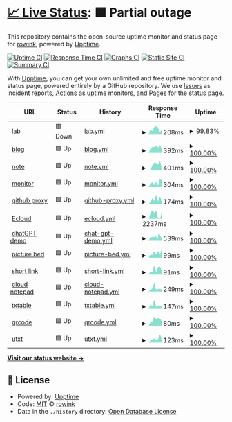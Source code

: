 # [📈 Live Status](https://rowink.github.io/upptime): <!--live status--> **🟧 Partial outage**

This repository contains the open-source uptime monitor and status page for [rowink](exi.ink), powered by [Upptime](https://github.com/upptime/upptime).

[![Uptime CI](https://github.com/rowink/upptime/workflows/Uptime%20CI/badge.svg)](https://github.com/rowink/upptime/actions?query=workflow%3A%22Uptime+CI%22)
[![Response Time CI](https://github.com/rowink/upptime/workflows/Response%20Time%20CI/badge.svg)](https://github.com/rowink/upptime/actions?query=workflow%3A%22Response+Time+CI%22)
[![Graphs CI](https://github.com/rowink/upptime/workflows/Graphs%20CI/badge.svg)](https://github.com/rowink/upptime/actions?query=workflow%3A%22Graphs+CI%22)
[![Static Site CI](https://github.com/rowink/upptime/workflows/Static%20Site%20CI/badge.svg)](https://github.com/rowink/upptime/actions?query=workflow%3A%22Static+Site+CI%22)
[![Summary CI](https://github.com/rowink/upptime/workflows/Summary%20CI/badge.svg)](https://github.com/rowink/upptime/actions?query=workflow%3A%22Summary+CI%22)

With [Upptime](https://upptime.js.org), you can get your own unlimited and free uptime monitor and status page, powered entirely by a GitHub repository. We use [Issues](https://github.com/rowink/upptime/issues) as incident reports, [Actions](https://github.com/rowink/upptime/actions) as uptime monitors, and [Pages](https://rowink.github.io/upptime) for the status page.

<!--start: status pages-->
<!-- This summary is generated by Upptime (https://github.com/upptime/upptime) -->
<!-- Do not edit this manually, your changes will be overwritten -->
<!-- prettier-ignore -->
| URL | Status | History | Response Time | Uptime |
| --- | ------ | ------- | ------------- | ------ |
| <img alt="" src="https://icons.duckduckgo.com/ip3/exi.software.ico" height="13"> [lab](https://exi.software/) | 🟥 Down | [lab.yml](https://github.com/rowink/upptime/commits/HEAD/history/lab.yml) | <details><summary><img alt="Response time graph" src="./graphs/lab/response-time-week.png" height="20"> 208ms</summary><br><a href="https://status.exi.software/history/lab"><img alt="Response time 291" src="https://img.shields.io/endpoint?url=https%3A%2F%2Fraw.githubusercontent.com%2Frowink%2Fupptime%2FHEAD%2Fapi%2Flab%2Fresponse-time.json"></a><br><a href="https://status.exi.software/history/lab"><img alt="24-hour response time 140" src="https://img.shields.io/endpoint?url=https%3A%2F%2Fraw.githubusercontent.com%2Frowink%2Fupptime%2FHEAD%2Fapi%2Flab%2Fresponse-time-day.json"></a><br><a href="https://status.exi.software/history/lab"><img alt="7-day response time 208" src="https://img.shields.io/endpoint?url=https%3A%2F%2Fraw.githubusercontent.com%2Frowink%2Fupptime%2FHEAD%2Fapi%2Flab%2Fresponse-time-week.json"></a><br><a href="https://status.exi.software/history/lab"><img alt="30-day response time 273" src="https://img.shields.io/endpoint?url=https%3A%2F%2Fraw.githubusercontent.com%2Frowink%2Fupptime%2FHEAD%2Fapi%2Flab%2Fresponse-time-month.json"></a><br><a href="https://status.exi.software/history/lab"><img alt="1-year response time 291" src="https://img.shields.io/endpoint?url=https%3A%2F%2Fraw.githubusercontent.com%2Frowink%2Fupptime%2FHEAD%2Fapi%2Flab%2Fresponse-time-year.json"></a></details> | <details><summary><a href="https://status.exi.software/history/lab">99.83%</a></summary><a href="https://status.exi.software/history/lab"><img alt="All-time uptime 99.75%" src="https://img.shields.io/endpoint?url=https%3A%2F%2Fraw.githubusercontent.com%2Frowink%2Fupptime%2FHEAD%2Fapi%2Flab%2Fuptime.json"></a><br><a href="https://status.exi.software/history/lab"><img alt="24-hour uptime 98.79%" src="https://img.shields.io/endpoint?url=https%3A%2F%2Fraw.githubusercontent.com%2Frowink%2Fupptime%2FHEAD%2Fapi%2Flab%2Fuptime-day.json"></a><br><a href="https://status.exi.software/history/lab"><img alt="7-day uptime 99.83%" src="https://img.shields.io/endpoint?url=https%3A%2F%2Fraw.githubusercontent.com%2Frowink%2Fupptime%2FHEAD%2Fapi%2Flab%2Fuptime-week.json"></a><br><a href="https://status.exi.software/history/lab"><img alt="30-day uptime 99.92%" src="https://img.shields.io/endpoint?url=https%3A%2F%2Fraw.githubusercontent.com%2Frowink%2Fupptime%2FHEAD%2Fapi%2Flab%2Fuptime-month.json"></a><br><a href="https://status.exi.software/history/lab"><img alt="1-year uptime 99.75%" src="https://img.shields.io/endpoint?url=https%3A%2F%2Fraw.githubusercontent.com%2Frowink%2Fupptime%2FHEAD%2Fapi%2Flab%2Fuptime-year.json"></a></details>
| <img alt="" src="https://icons.duckduckgo.com/ip3/exi.ink.ico" height="13"> [blog](https://exi.ink/) | 🟩 Up | [blog.yml](https://github.com/rowink/upptime/commits/HEAD/history/blog.yml) | <details><summary><img alt="Response time graph" src="./graphs/blog/response-time-week.png" height="20"> 392ms</summary><br><a href="https://status.exi.software/history/blog"><img alt="Response time 397" src="https://img.shields.io/endpoint?url=https%3A%2F%2Fraw.githubusercontent.com%2Frowink%2Fupptime%2FHEAD%2Fapi%2Fblog%2Fresponse-time.json"></a><br><a href="https://status.exi.software/history/blog"><img alt="24-hour response time 246" src="https://img.shields.io/endpoint?url=https%3A%2F%2Fraw.githubusercontent.com%2Frowink%2Fupptime%2FHEAD%2Fapi%2Fblog%2Fresponse-time-day.json"></a><br><a href="https://status.exi.software/history/blog"><img alt="7-day response time 392" src="https://img.shields.io/endpoint?url=https%3A%2F%2Fraw.githubusercontent.com%2Frowink%2Fupptime%2FHEAD%2Fapi%2Fblog%2Fresponse-time-week.json"></a><br><a href="https://status.exi.software/history/blog"><img alt="30-day response time 543" src="https://img.shields.io/endpoint?url=https%3A%2F%2Fraw.githubusercontent.com%2Frowink%2Fupptime%2FHEAD%2Fapi%2Fblog%2Fresponse-time-month.json"></a><br><a href="https://status.exi.software/history/blog"><img alt="1-year response time 397" src="https://img.shields.io/endpoint?url=https%3A%2F%2Fraw.githubusercontent.com%2Frowink%2Fupptime%2FHEAD%2Fapi%2Fblog%2Fresponse-time-year.json"></a></details> | <details><summary><a href="https://status.exi.software/history/blog">100.00%</a></summary><a href="https://status.exi.software/history/blog"><img alt="All-time uptime 100.00%" src="https://img.shields.io/endpoint?url=https%3A%2F%2Fraw.githubusercontent.com%2Frowink%2Fupptime%2FHEAD%2Fapi%2Fblog%2Fuptime.json"></a><br><a href="https://status.exi.software/history/blog"><img alt="24-hour uptime 100.00%" src="https://img.shields.io/endpoint?url=https%3A%2F%2Fraw.githubusercontent.com%2Frowink%2Fupptime%2FHEAD%2Fapi%2Fblog%2Fuptime-day.json"></a><br><a href="https://status.exi.software/history/blog"><img alt="7-day uptime 100.00%" src="https://img.shields.io/endpoint?url=https%3A%2F%2Fraw.githubusercontent.com%2Frowink%2Fupptime%2FHEAD%2Fapi%2Fblog%2Fuptime-week.json"></a><br><a href="https://status.exi.software/history/blog"><img alt="30-day uptime 100.00%" src="https://img.shields.io/endpoint?url=https%3A%2F%2Fraw.githubusercontent.com%2Frowink%2Fupptime%2FHEAD%2Fapi%2Fblog%2Fuptime-month.json"></a><br><a href="https://status.exi.software/history/blog"><img alt="1-year uptime 100.00%" src="https://img.shields.io/endpoint?url=https%3A%2F%2Fraw.githubusercontent.com%2Frowink%2Fupptime%2FHEAD%2Fapi%2Fblog%2Fuptime-year.json"></a></details>
| <img alt="" src="https://icons.duckduckgo.com/ip3/m.exi.ink.ico" height="13"> [note](https://m.exi.ink/) | 🟩 Up | [note.yml](https://github.com/rowink/upptime/commits/HEAD/history/note.yml) | <details><summary><img alt="Response time graph" src="./graphs/note/response-time-week.png" height="20"> 401ms</summary><br><a href="https://status.exi.software/history/note"><img alt="Response time 446" src="https://img.shields.io/endpoint?url=https%3A%2F%2Fraw.githubusercontent.com%2Frowink%2Fupptime%2FHEAD%2Fapi%2Fnote%2Fresponse-time.json"></a><br><a href="https://status.exi.software/history/note"><img alt="24-hour response time 44" src="https://img.shields.io/endpoint?url=https%3A%2F%2Fraw.githubusercontent.com%2Frowink%2Fupptime%2FHEAD%2Fapi%2Fnote%2Fresponse-time-day.json"></a><br><a href="https://status.exi.software/history/note"><img alt="7-day response time 401" src="https://img.shields.io/endpoint?url=https%3A%2F%2Fraw.githubusercontent.com%2Frowink%2Fupptime%2FHEAD%2Fapi%2Fnote%2Fresponse-time-week.json"></a><br><a href="https://status.exi.software/history/note"><img alt="30-day response time 583" src="https://img.shields.io/endpoint?url=https%3A%2F%2Fraw.githubusercontent.com%2Frowink%2Fupptime%2FHEAD%2Fapi%2Fnote%2Fresponse-time-month.json"></a><br><a href="https://status.exi.software/history/note"><img alt="1-year response time 446" src="https://img.shields.io/endpoint?url=https%3A%2F%2Fraw.githubusercontent.com%2Frowink%2Fupptime%2FHEAD%2Fapi%2Fnote%2Fresponse-time-year.json"></a></details> | <details><summary><a href="https://status.exi.software/history/note">100.00%</a></summary><a href="https://status.exi.software/history/note"><img alt="All-time uptime 100.00%" src="https://img.shields.io/endpoint?url=https%3A%2F%2Fraw.githubusercontent.com%2Frowink%2Fupptime%2FHEAD%2Fapi%2Fnote%2Fuptime.json"></a><br><a href="https://status.exi.software/history/note"><img alt="24-hour uptime 100.00%" src="https://img.shields.io/endpoint?url=https%3A%2F%2Fraw.githubusercontent.com%2Frowink%2Fupptime%2FHEAD%2Fapi%2Fnote%2Fuptime-day.json"></a><br><a href="https://status.exi.software/history/note"><img alt="7-day uptime 100.00%" src="https://img.shields.io/endpoint?url=https%3A%2F%2Fraw.githubusercontent.com%2Frowink%2Fupptime%2FHEAD%2Fapi%2Fnote%2Fuptime-week.json"></a><br><a href="https://status.exi.software/history/note"><img alt="30-day uptime 100.00%" src="https://img.shields.io/endpoint?url=https%3A%2F%2Fraw.githubusercontent.com%2Frowink%2Fupptime%2FHEAD%2Fapi%2Fnote%2Fuptime-month.json"></a><br><a href="https://status.exi.software/history/note"><img alt="1-year uptime 100.00%" src="https://img.shields.io/endpoint?url=https%3A%2F%2Fraw.githubusercontent.com%2Frowink%2Fupptime%2FHEAD%2Fapi%2Fnote%2Fuptime-year.json"></a></details>
| <img alt="" src="https://icons.duckduckgo.com/ip3/status.exi.software.ico" height="13"> [monitor](https://status.exi.software/) | 🟩 Up | [monitor.yml](https://github.com/rowink/upptime/commits/HEAD/history/monitor.yml) | <details><summary><img alt="Response time graph" src="./graphs/monitor/response-time-week.png" height="20"> 304ms</summary><br><a href="https://status.exi.software/history/monitor"><img alt="Response time 220" src="https://img.shields.io/endpoint?url=https%3A%2F%2Fraw.githubusercontent.com%2Frowink%2Fupptime%2FHEAD%2Fapi%2Fmonitor%2Fresponse-time.json"></a><br><a href="https://status.exi.software/history/monitor"><img alt="24-hour response time 443" src="https://img.shields.io/endpoint?url=https%3A%2F%2Fraw.githubusercontent.com%2Frowink%2Fupptime%2FHEAD%2Fapi%2Fmonitor%2Fresponse-time-day.json"></a><br><a href="https://status.exi.software/history/monitor"><img alt="7-day response time 304" src="https://img.shields.io/endpoint?url=https%3A%2F%2Fraw.githubusercontent.com%2Frowink%2Fupptime%2FHEAD%2Fapi%2Fmonitor%2Fresponse-time-week.json"></a><br><a href="https://status.exi.software/history/monitor"><img alt="30-day response time 205" src="https://img.shields.io/endpoint?url=https%3A%2F%2Fraw.githubusercontent.com%2Frowink%2Fupptime%2FHEAD%2Fapi%2Fmonitor%2Fresponse-time-month.json"></a><br><a href="https://status.exi.software/history/monitor"><img alt="1-year response time 220" src="https://img.shields.io/endpoint?url=https%3A%2F%2Fraw.githubusercontent.com%2Frowink%2Fupptime%2FHEAD%2Fapi%2Fmonitor%2Fresponse-time-year.json"></a></details> | <details><summary><a href="https://status.exi.software/history/monitor">100.00%</a></summary><a href="https://status.exi.software/history/monitor"><img alt="All-time uptime 99.76%" src="https://img.shields.io/endpoint?url=https%3A%2F%2Fraw.githubusercontent.com%2Frowink%2Fupptime%2FHEAD%2Fapi%2Fmonitor%2Fuptime.json"></a><br><a href="https://status.exi.software/history/monitor"><img alt="24-hour uptime 100.00%" src="https://img.shields.io/endpoint?url=https%3A%2F%2Fraw.githubusercontent.com%2Frowink%2Fupptime%2FHEAD%2Fapi%2Fmonitor%2Fuptime-day.json"></a><br><a href="https://status.exi.software/history/monitor"><img alt="7-day uptime 100.00%" src="https://img.shields.io/endpoint?url=https%3A%2F%2Fraw.githubusercontent.com%2Frowink%2Fupptime%2FHEAD%2Fapi%2Fmonitor%2Fuptime-week.json"></a><br><a href="https://status.exi.software/history/monitor"><img alt="30-day uptime 100.00%" src="https://img.shields.io/endpoint?url=https%3A%2F%2Fraw.githubusercontent.com%2Frowink%2Fupptime%2FHEAD%2Fapi%2Fmonitor%2Fuptime-month.json"></a><br><a href="https://status.exi.software/history/monitor"><img alt="1-year uptime 99.76%" src="https://img.shields.io/endpoint?url=https%3A%2F%2Fraw.githubusercontent.com%2Frowink%2Fupptime%2FHEAD%2Fapi%2Fmonitor%2Fuptime-year.json"></a></details>
| <img alt="" src="https://icons.duckduckgo.com/ip3/git.exi.software.ico" height="13"> [github proxy](https://git.exi.software/) | 🟩 Up | [github-proxy.yml](https://github.com/rowink/upptime/commits/HEAD/history/github-proxy.yml) | <details><summary><img alt="Response time graph" src="./graphs/github-proxy/response-time-week.png" height="20"> 174ms</summary><br><a href="https://status.exi.software/history/github-proxy"><img alt="Response time 195" src="https://img.shields.io/endpoint?url=https%3A%2F%2Fraw.githubusercontent.com%2Frowink%2Fupptime%2FHEAD%2Fapi%2Fgithub-proxy%2Fresponse-time.json"></a><br><a href="https://status.exi.software/history/github-proxy"><img alt="24-hour response time 75" src="https://img.shields.io/endpoint?url=https%3A%2F%2Fraw.githubusercontent.com%2Frowink%2Fupptime%2FHEAD%2Fapi%2Fgithub-proxy%2Fresponse-time-day.json"></a><br><a href="https://status.exi.software/history/github-proxy"><img alt="7-day response time 174" src="https://img.shields.io/endpoint?url=https%3A%2F%2Fraw.githubusercontent.com%2Frowink%2Fupptime%2FHEAD%2Fapi%2Fgithub-proxy%2Fresponse-time-week.json"></a><br><a href="https://status.exi.software/history/github-proxy"><img alt="30-day response time 232" src="https://img.shields.io/endpoint?url=https%3A%2F%2Fraw.githubusercontent.com%2Frowink%2Fupptime%2FHEAD%2Fapi%2Fgithub-proxy%2Fresponse-time-month.json"></a><br><a href="https://status.exi.software/history/github-proxy"><img alt="1-year response time 195" src="https://img.shields.io/endpoint?url=https%3A%2F%2Fraw.githubusercontent.com%2Frowink%2Fupptime%2FHEAD%2Fapi%2Fgithub-proxy%2Fresponse-time-year.json"></a></details> | <details><summary><a href="https://status.exi.software/history/github-proxy">100.00%</a></summary><a href="https://status.exi.software/history/github-proxy"><img alt="All-time uptime 99.76%" src="https://img.shields.io/endpoint?url=https%3A%2F%2Fraw.githubusercontent.com%2Frowink%2Fupptime%2FHEAD%2Fapi%2Fgithub-proxy%2Fuptime.json"></a><br><a href="https://status.exi.software/history/github-proxy"><img alt="24-hour uptime 100.00%" src="https://img.shields.io/endpoint?url=https%3A%2F%2Fraw.githubusercontent.com%2Frowink%2Fupptime%2FHEAD%2Fapi%2Fgithub-proxy%2Fuptime-day.json"></a><br><a href="https://status.exi.software/history/github-proxy"><img alt="7-day uptime 100.00%" src="https://img.shields.io/endpoint?url=https%3A%2F%2Fraw.githubusercontent.com%2Frowink%2Fupptime%2FHEAD%2Fapi%2Fgithub-proxy%2Fuptime-week.json"></a><br><a href="https://status.exi.software/history/github-proxy"><img alt="30-day uptime 100.00%" src="https://img.shields.io/endpoint?url=https%3A%2F%2Fraw.githubusercontent.com%2Frowink%2Fupptime%2FHEAD%2Fapi%2Fgithub-proxy%2Fuptime-month.json"></a><br><a href="https://status.exi.software/history/github-proxy"><img alt="1-year uptime 99.76%" src="https://img.shields.io/endpoint?url=https%3A%2F%2Fraw.githubusercontent.com%2Frowink%2Fupptime%2FHEAD%2Fapi%2Fgithub-proxy%2Fuptime-year.json"></a></details>
| <img alt="" src="https://icons.duckduckgo.com/ip3/drive.exi.software.ico" height="13"> [Ecloud](https://drive.exi.software/) | 🟩 Up | [ecloud.yml](https://github.com/rowink/upptime/commits/HEAD/history/ecloud.yml) | <details><summary><img alt="Response time graph" src="./graphs/ecloud/response-time-week.png" height="20"> 2237ms</summary><br><a href="https://status.exi.software/history/ecloud"><img alt="Response time 2006" src="https://img.shields.io/endpoint?url=https%3A%2F%2Fraw.githubusercontent.com%2Frowink%2Fupptime%2FHEAD%2Fapi%2Fecloud%2Fresponse-time.json"></a><br><a href="https://status.exi.software/history/ecloud"><img alt="24-hour response time 2753" src="https://img.shields.io/endpoint?url=https%3A%2F%2Fraw.githubusercontent.com%2Frowink%2Fupptime%2FHEAD%2Fapi%2Fecloud%2Fresponse-time-day.json"></a><br><a href="https://status.exi.software/history/ecloud"><img alt="7-day response time 2237" src="https://img.shields.io/endpoint?url=https%3A%2F%2Fraw.githubusercontent.com%2Frowink%2Fupptime%2FHEAD%2Fapi%2Fecloud%2Fresponse-time-week.json"></a><br><a href="https://status.exi.software/history/ecloud"><img alt="30-day response time 2838" src="https://img.shields.io/endpoint?url=https%3A%2F%2Fraw.githubusercontent.com%2Frowink%2Fupptime%2FHEAD%2Fapi%2Fecloud%2Fresponse-time-month.json"></a><br><a href="https://status.exi.software/history/ecloud"><img alt="1-year response time 2006" src="https://img.shields.io/endpoint?url=https%3A%2F%2Fraw.githubusercontent.com%2Frowink%2Fupptime%2FHEAD%2Fapi%2Fecloud%2Fresponse-time-year.json"></a></details> | <details><summary><a href="https://status.exi.software/history/ecloud">100.00%</a></summary><a href="https://status.exi.software/history/ecloud"><img alt="All-time uptime 99.72%" src="https://img.shields.io/endpoint?url=https%3A%2F%2Fraw.githubusercontent.com%2Frowink%2Fupptime%2FHEAD%2Fapi%2Fecloud%2Fuptime.json"></a><br><a href="https://status.exi.software/history/ecloud"><img alt="24-hour uptime 100.00%" src="https://img.shields.io/endpoint?url=https%3A%2F%2Fraw.githubusercontent.com%2Frowink%2Fupptime%2FHEAD%2Fapi%2Fecloud%2Fuptime-day.json"></a><br><a href="https://status.exi.software/history/ecloud"><img alt="7-day uptime 100.00%" src="https://img.shields.io/endpoint?url=https%3A%2F%2Fraw.githubusercontent.com%2Frowink%2Fupptime%2FHEAD%2Fapi%2Fecloud%2Fuptime-week.json"></a><br><a href="https://status.exi.software/history/ecloud"><img alt="30-day uptime 99.82%" src="https://img.shields.io/endpoint?url=https%3A%2F%2Fraw.githubusercontent.com%2Frowink%2Fupptime%2FHEAD%2Fapi%2Fecloud%2Fuptime-month.json"></a><br><a href="https://status.exi.software/history/ecloud"><img alt="1-year uptime 99.72%" src="https://img.shields.io/endpoint?url=https%3A%2F%2Fraw.githubusercontent.com%2Frowink%2Fupptime%2FHEAD%2Fapi%2Fecloud%2Fuptime-year.json"></a></details>
| <img alt="" src="https://icons.duckduckgo.com/ip3/chat.exi.software.ico" height="13"> [chatGPT demo](https://chat.exi.software/) | 🟩 Up | [chat-gpt-demo.yml](https://github.com/rowink/upptime/commits/HEAD/history/chat-gpt-demo.yml) | <details><summary><img alt="Response time graph" src="./graphs/chat-gpt-demo/response-time-week.png" height="20"> 539ms</summary><br><a href="https://status.exi.software/history/chat-gpt-demo"><img alt="Response time 510" src="https://img.shields.io/endpoint?url=https%3A%2F%2Fraw.githubusercontent.com%2Frowink%2Fupptime%2FHEAD%2Fapi%2Fchat-gpt-demo%2Fresponse-time.json"></a><br><a href="https://status.exi.software/history/chat-gpt-demo"><img alt="24-hour response time 366" src="https://img.shields.io/endpoint?url=https%3A%2F%2Fraw.githubusercontent.com%2Frowink%2Fupptime%2FHEAD%2Fapi%2Fchat-gpt-demo%2Fresponse-time-day.json"></a><br><a href="https://status.exi.software/history/chat-gpt-demo"><img alt="7-day response time 539" src="https://img.shields.io/endpoint?url=https%3A%2F%2Fraw.githubusercontent.com%2Frowink%2Fupptime%2FHEAD%2Fapi%2Fchat-gpt-demo%2Fresponse-time-week.json"></a><br><a href="https://status.exi.software/history/chat-gpt-demo"><img alt="30-day response time 473" src="https://img.shields.io/endpoint?url=https%3A%2F%2Fraw.githubusercontent.com%2Frowink%2Fupptime%2FHEAD%2Fapi%2Fchat-gpt-demo%2Fresponse-time-month.json"></a><br><a href="https://status.exi.software/history/chat-gpt-demo"><img alt="1-year response time 510" src="https://img.shields.io/endpoint?url=https%3A%2F%2Fraw.githubusercontent.com%2Frowink%2Fupptime%2FHEAD%2Fapi%2Fchat-gpt-demo%2Fresponse-time-year.json"></a></details> | <details><summary><a href="https://status.exi.software/history/chat-gpt-demo">100.00%</a></summary><a href="https://status.exi.software/history/chat-gpt-demo"><img alt="All-time uptime 100.00%" src="https://img.shields.io/endpoint?url=https%3A%2F%2Fraw.githubusercontent.com%2Frowink%2Fupptime%2FHEAD%2Fapi%2Fchat-gpt-demo%2Fuptime.json"></a><br><a href="https://status.exi.software/history/chat-gpt-demo"><img alt="24-hour uptime 100.00%" src="https://img.shields.io/endpoint?url=https%3A%2F%2Fraw.githubusercontent.com%2Frowink%2Fupptime%2FHEAD%2Fapi%2Fchat-gpt-demo%2Fuptime-day.json"></a><br><a href="https://status.exi.software/history/chat-gpt-demo"><img alt="7-day uptime 100.00%" src="https://img.shields.io/endpoint?url=https%3A%2F%2Fraw.githubusercontent.com%2Frowink%2Fupptime%2FHEAD%2Fapi%2Fchat-gpt-demo%2Fuptime-week.json"></a><br><a href="https://status.exi.software/history/chat-gpt-demo"><img alt="30-day uptime 100.00%" src="https://img.shields.io/endpoint?url=https%3A%2F%2Fraw.githubusercontent.com%2Frowink%2Fupptime%2FHEAD%2Fapi%2Fchat-gpt-demo%2Fuptime-month.json"></a><br><a href="https://status.exi.software/history/chat-gpt-demo"><img alt="1-year uptime 100.00%" src="https://img.shields.io/endpoint?url=https%3A%2F%2Fraw.githubusercontent.com%2Frowink%2Fupptime%2FHEAD%2Fapi%2Fchat-gpt-demo%2Fuptime-year.json"></a></details>
| <img alt="" src="https://icons.duckduckgo.com/ip3/pic.exi.software.ico" height="13"> [picture bed](https://pic.exi.software/) | 🟩 Up | [picture-bed.yml](https://github.com/rowink/upptime/commits/HEAD/history/picture-bed.yml) | <details><summary><img alt="Response time graph" src="./graphs/picture-bed/response-time-week.png" height="20"> 99ms</summary><br><a href="https://status.exi.software/history/picture-bed"><img alt="Response time 169" src="https://img.shields.io/endpoint?url=https%3A%2F%2Fraw.githubusercontent.com%2Frowink%2Fupptime%2FHEAD%2Fapi%2Fpicture-bed%2Fresponse-time.json"></a><br><a href="https://status.exi.software/history/picture-bed"><img alt="24-hour response time 166" src="https://img.shields.io/endpoint?url=https%3A%2F%2Fraw.githubusercontent.com%2Frowink%2Fupptime%2FHEAD%2Fapi%2Fpicture-bed%2Fresponse-time-day.json"></a><br><a href="https://status.exi.software/history/picture-bed"><img alt="7-day response time 99" src="https://img.shields.io/endpoint?url=https%3A%2F%2Fraw.githubusercontent.com%2Frowink%2Fupptime%2FHEAD%2Fapi%2Fpicture-bed%2Fresponse-time-week.json"></a><br><a href="https://status.exi.software/history/picture-bed"><img alt="30-day response time 185" src="https://img.shields.io/endpoint?url=https%3A%2F%2Fraw.githubusercontent.com%2Frowink%2Fupptime%2FHEAD%2Fapi%2Fpicture-bed%2Fresponse-time-month.json"></a><br><a href="https://status.exi.software/history/picture-bed"><img alt="1-year response time 169" src="https://img.shields.io/endpoint?url=https%3A%2F%2Fraw.githubusercontent.com%2Frowink%2Fupptime%2FHEAD%2Fapi%2Fpicture-bed%2Fresponse-time-year.json"></a></details> | <details><summary><a href="https://status.exi.software/history/picture-bed">100.00%</a></summary><a href="https://status.exi.software/history/picture-bed"><img alt="All-time uptime 99.76%" src="https://img.shields.io/endpoint?url=https%3A%2F%2Fraw.githubusercontent.com%2Frowink%2Fupptime%2FHEAD%2Fapi%2Fpicture-bed%2Fuptime.json"></a><br><a href="https://status.exi.software/history/picture-bed"><img alt="24-hour uptime 100.00%" src="https://img.shields.io/endpoint?url=https%3A%2F%2Fraw.githubusercontent.com%2Frowink%2Fupptime%2FHEAD%2Fapi%2Fpicture-bed%2Fuptime-day.json"></a><br><a href="https://status.exi.software/history/picture-bed"><img alt="7-day uptime 100.00%" src="https://img.shields.io/endpoint?url=https%3A%2F%2Fraw.githubusercontent.com%2Frowink%2Fupptime%2FHEAD%2Fapi%2Fpicture-bed%2Fuptime-week.json"></a><br><a href="https://status.exi.software/history/picture-bed"><img alt="30-day uptime 100.00%" src="https://img.shields.io/endpoint?url=https%3A%2F%2Fraw.githubusercontent.com%2Frowink%2Fupptime%2FHEAD%2Fapi%2Fpicture-bed%2Fuptime-month.json"></a><br><a href="https://status.exi.software/history/picture-bed"><img alt="1-year uptime 99.76%" src="https://img.shields.io/endpoint?url=https%3A%2F%2Fraw.githubusercontent.com%2Frowink%2Fupptime%2FHEAD%2Fapi%2Fpicture-bed%2Fuptime-year.json"></a></details>
| <img alt="" src="https://icons.duckduckgo.com/ip3/short.exi.software.ico" height="13"> [short link](https://short.exi.software/) | 🟩 Up | [short-link.yml](https://github.com/rowink/upptime/commits/HEAD/history/short-link.yml) | <details><summary><img alt="Response time graph" src="./graphs/short-link/response-time-week.png" height="20"> 91ms</summary><br><a href="https://status.exi.software/history/short-link"><img alt="Response time 151" src="https://img.shields.io/endpoint?url=https%3A%2F%2Fraw.githubusercontent.com%2Frowink%2Fupptime%2FHEAD%2Fapi%2Fshort-link%2Fresponse-time.json"></a><br><a href="https://status.exi.software/history/short-link"><img alt="24-hour response time 60" src="https://img.shields.io/endpoint?url=https%3A%2F%2Fraw.githubusercontent.com%2Frowink%2Fupptime%2FHEAD%2Fapi%2Fshort-link%2Fresponse-time-day.json"></a><br><a href="https://status.exi.software/history/short-link"><img alt="7-day response time 91" src="https://img.shields.io/endpoint?url=https%3A%2F%2Fraw.githubusercontent.com%2Frowink%2Fupptime%2FHEAD%2Fapi%2Fshort-link%2Fresponse-time-week.json"></a><br><a href="https://status.exi.software/history/short-link"><img alt="30-day response time 110" src="https://img.shields.io/endpoint?url=https%3A%2F%2Fraw.githubusercontent.com%2Frowink%2Fupptime%2FHEAD%2Fapi%2Fshort-link%2Fresponse-time-month.json"></a><br><a href="https://status.exi.software/history/short-link"><img alt="1-year response time 151" src="https://img.shields.io/endpoint?url=https%3A%2F%2Fraw.githubusercontent.com%2Frowink%2Fupptime%2FHEAD%2Fapi%2Fshort-link%2Fresponse-time-year.json"></a></details> | <details><summary><a href="https://status.exi.software/history/short-link">100.00%</a></summary><a href="https://status.exi.software/history/short-link"><img alt="All-time uptime 99.76%" src="https://img.shields.io/endpoint?url=https%3A%2F%2Fraw.githubusercontent.com%2Frowink%2Fupptime%2FHEAD%2Fapi%2Fshort-link%2Fuptime.json"></a><br><a href="https://status.exi.software/history/short-link"><img alt="24-hour uptime 100.00%" src="https://img.shields.io/endpoint?url=https%3A%2F%2Fraw.githubusercontent.com%2Frowink%2Fupptime%2FHEAD%2Fapi%2Fshort-link%2Fuptime-day.json"></a><br><a href="https://status.exi.software/history/short-link"><img alt="7-day uptime 100.00%" src="https://img.shields.io/endpoint?url=https%3A%2F%2Fraw.githubusercontent.com%2Frowink%2Fupptime%2FHEAD%2Fapi%2Fshort-link%2Fuptime-week.json"></a><br><a href="https://status.exi.software/history/short-link"><img alt="30-day uptime 100.00%" src="https://img.shields.io/endpoint?url=https%3A%2F%2Fraw.githubusercontent.com%2Frowink%2Fupptime%2FHEAD%2Fapi%2Fshort-link%2Fuptime-month.json"></a><br><a href="https://status.exi.software/history/short-link"><img alt="1-year uptime 99.76%" src="https://img.shields.io/endpoint?url=https%3A%2F%2Fraw.githubusercontent.com%2Frowink%2Fupptime%2FHEAD%2Fapi%2Fshort-link%2Fuptime-year.json"></a></details>
| <img alt="" src="https://icons.duckduckgo.com/ip3/note.exi.software.ico" height="13"> [cloud notepad](https://note.exi.software) | 🟩 Up | [cloud-notepad.yml](https://github.com/rowink/upptime/commits/HEAD/history/cloud-notepad.yml) | <details><summary><img alt="Response time graph" src="./graphs/cloud-notepad/response-time-week.png" height="20"> 249ms</summary><br><a href="https://status.exi.software/history/cloud-notepad"><img alt="Response time 274" src="https://img.shields.io/endpoint?url=https%3A%2F%2Fraw.githubusercontent.com%2Frowink%2Fupptime%2FHEAD%2Fapi%2Fcloud-notepad%2Fresponse-time.json"></a><br><a href="https://status.exi.software/history/cloud-notepad"><img alt="24-hour response time 153" src="https://img.shields.io/endpoint?url=https%3A%2F%2Fraw.githubusercontent.com%2Frowink%2Fupptime%2FHEAD%2Fapi%2Fcloud-notepad%2Fresponse-time-day.json"></a><br><a href="https://status.exi.software/history/cloud-notepad"><img alt="7-day response time 249" src="https://img.shields.io/endpoint?url=https%3A%2F%2Fraw.githubusercontent.com%2Frowink%2Fupptime%2FHEAD%2Fapi%2Fcloud-notepad%2Fresponse-time-week.json"></a><br><a href="https://status.exi.software/history/cloud-notepad"><img alt="30-day response time 294" src="https://img.shields.io/endpoint?url=https%3A%2F%2Fraw.githubusercontent.com%2Frowink%2Fupptime%2FHEAD%2Fapi%2Fcloud-notepad%2Fresponse-time-month.json"></a><br><a href="https://status.exi.software/history/cloud-notepad"><img alt="1-year response time 274" src="https://img.shields.io/endpoint?url=https%3A%2F%2Fraw.githubusercontent.com%2Frowink%2Fupptime%2FHEAD%2Fapi%2Fcloud-notepad%2Fresponse-time-year.json"></a></details> | <details><summary><a href="https://status.exi.software/history/cloud-notepad">100.00%</a></summary><a href="https://status.exi.software/history/cloud-notepad"><img alt="All-time uptime 99.76%" src="https://img.shields.io/endpoint?url=https%3A%2F%2Fraw.githubusercontent.com%2Frowink%2Fupptime%2FHEAD%2Fapi%2Fcloud-notepad%2Fuptime.json"></a><br><a href="https://status.exi.software/history/cloud-notepad"><img alt="24-hour uptime 100.00%" src="https://img.shields.io/endpoint?url=https%3A%2F%2Fraw.githubusercontent.com%2Frowink%2Fupptime%2FHEAD%2Fapi%2Fcloud-notepad%2Fuptime-day.json"></a><br><a href="https://status.exi.software/history/cloud-notepad"><img alt="7-day uptime 100.00%" src="https://img.shields.io/endpoint?url=https%3A%2F%2Fraw.githubusercontent.com%2Frowink%2Fupptime%2FHEAD%2Fapi%2Fcloud-notepad%2Fuptime-week.json"></a><br><a href="https://status.exi.software/history/cloud-notepad"><img alt="30-day uptime 99.97%" src="https://img.shields.io/endpoint?url=https%3A%2F%2Fraw.githubusercontent.com%2Frowink%2Fupptime%2FHEAD%2Fapi%2Fcloud-notepad%2Fuptime-month.json"></a><br><a href="https://status.exi.software/history/cloud-notepad"><img alt="1-year uptime 99.76%" src="https://img.shields.io/endpoint?url=https%3A%2F%2Fraw.githubusercontent.com%2Frowink%2Fupptime%2FHEAD%2Fapi%2Fcloud-notepad%2Fuptime-year.json"></a></details>
| <img alt="" src="https://icons.duckduckgo.com/ip3/table.exi.software.ico" height="13"> [txtable](https://table.exi.software/) | 🟩 Up | [txtable.yml](https://github.com/rowink/upptime/commits/HEAD/history/txtable.yml) | <details><summary><img alt="Response time graph" src="./graphs/txtable/response-time-week.png" height="20"> 147ms</summary><br><a href="https://status.exi.software/history/txtable"><img alt="Response time 170" src="https://img.shields.io/endpoint?url=https%3A%2F%2Fraw.githubusercontent.com%2Frowink%2Fupptime%2FHEAD%2Fapi%2Ftxtable%2Fresponse-time.json"></a><br><a href="https://status.exi.software/history/txtable"><img alt="24-hour response time 96" src="https://img.shields.io/endpoint?url=https%3A%2F%2Fraw.githubusercontent.com%2Frowink%2Fupptime%2FHEAD%2Fapi%2Ftxtable%2Fresponse-time-day.json"></a><br><a href="https://status.exi.software/history/txtable"><img alt="7-day response time 147" src="https://img.shields.io/endpoint?url=https%3A%2F%2Fraw.githubusercontent.com%2Frowink%2Fupptime%2FHEAD%2Fapi%2Ftxtable%2Fresponse-time-week.json"></a><br><a href="https://status.exi.software/history/txtable"><img alt="30-day response time 173" src="https://img.shields.io/endpoint?url=https%3A%2F%2Fraw.githubusercontent.com%2Frowink%2Fupptime%2FHEAD%2Fapi%2Ftxtable%2Fresponse-time-month.json"></a><br><a href="https://status.exi.software/history/txtable"><img alt="1-year response time 170" src="https://img.shields.io/endpoint?url=https%3A%2F%2Fraw.githubusercontent.com%2Frowink%2Fupptime%2FHEAD%2Fapi%2Ftxtable%2Fresponse-time-year.json"></a></details> | <details><summary><a href="https://status.exi.software/history/txtable">100.00%</a></summary><a href="https://status.exi.software/history/txtable"><img alt="All-time uptime 99.76%" src="https://img.shields.io/endpoint?url=https%3A%2F%2Fraw.githubusercontent.com%2Frowink%2Fupptime%2FHEAD%2Fapi%2Ftxtable%2Fuptime.json"></a><br><a href="https://status.exi.software/history/txtable"><img alt="24-hour uptime 100.00%" src="https://img.shields.io/endpoint?url=https%3A%2F%2Fraw.githubusercontent.com%2Frowink%2Fupptime%2FHEAD%2Fapi%2Ftxtable%2Fuptime-day.json"></a><br><a href="https://status.exi.software/history/txtable"><img alt="7-day uptime 100.00%" src="https://img.shields.io/endpoint?url=https%3A%2F%2Fraw.githubusercontent.com%2Frowink%2Fupptime%2FHEAD%2Fapi%2Ftxtable%2Fuptime-week.json"></a><br><a href="https://status.exi.software/history/txtable"><img alt="30-day uptime 100.00%" src="https://img.shields.io/endpoint?url=https%3A%2F%2Fraw.githubusercontent.com%2Frowink%2Fupptime%2FHEAD%2Fapi%2Ftxtable%2Fuptime-month.json"></a><br><a href="https://status.exi.software/history/txtable"><img alt="1-year uptime 99.76%" src="https://img.shields.io/endpoint?url=https%3A%2F%2Fraw.githubusercontent.com%2Frowink%2Fupptime%2FHEAD%2Fapi%2Ftxtable%2Fuptime-year.json"></a></details>
| <img alt="" src="https://icons.duckduckgo.com/ip3/qrcode.exi.software.ico" height="13"> [qrcode](https://qrcode.exi.software/) | 🟩 Up | [qrcode.yml](https://github.com/rowink/upptime/commits/HEAD/history/qrcode.yml) | <details><summary><img alt="Response time graph" src="./graphs/qrcode/response-time-week.png" height="20"> 80ms</summary><br><a href="https://status.exi.software/history/qrcode"><img alt="Response time 132" src="https://img.shields.io/endpoint?url=https%3A%2F%2Fraw.githubusercontent.com%2Frowink%2Fupptime%2FHEAD%2Fapi%2Fqrcode%2Fresponse-time.json"></a><br><a href="https://status.exi.software/history/qrcode"><img alt="24-hour response time 60" src="https://img.shields.io/endpoint?url=https%3A%2F%2Fraw.githubusercontent.com%2Frowink%2Fupptime%2FHEAD%2Fapi%2Fqrcode%2Fresponse-time-day.json"></a><br><a href="https://status.exi.software/history/qrcode"><img alt="7-day response time 80" src="https://img.shields.io/endpoint?url=https%3A%2F%2Fraw.githubusercontent.com%2Frowink%2Fupptime%2FHEAD%2Fapi%2Fqrcode%2Fresponse-time-week.json"></a><br><a href="https://status.exi.software/history/qrcode"><img alt="30-day response time 124" src="https://img.shields.io/endpoint?url=https%3A%2F%2Fraw.githubusercontent.com%2Frowink%2Fupptime%2FHEAD%2Fapi%2Fqrcode%2Fresponse-time-month.json"></a><br><a href="https://status.exi.software/history/qrcode"><img alt="1-year response time 132" src="https://img.shields.io/endpoint?url=https%3A%2F%2Fraw.githubusercontent.com%2Frowink%2Fupptime%2FHEAD%2Fapi%2Fqrcode%2Fresponse-time-year.json"></a></details> | <details><summary><a href="https://status.exi.software/history/qrcode">100.00%</a></summary><a href="https://status.exi.software/history/qrcode"><img alt="All-time uptime 99.76%" src="https://img.shields.io/endpoint?url=https%3A%2F%2Fraw.githubusercontent.com%2Frowink%2Fupptime%2FHEAD%2Fapi%2Fqrcode%2Fuptime.json"></a><br><a href="https://status.exi.software/history/qrcode"><img alt="24-hour uptime 100.00%" src="https://img.shields.io/endpoint?url=https%3A%2F%2Fraw.githubusercontent.com%2Frowink%2Fupptime%2FHEAD%2Fapi%2Fqrcode%2Fuptime-day.json"></a><br><a href="https://status.exi.software/history/qrcode"><img alt="7-day uptime 100.00%" src="https://img.shields.io/endpoint?url=https%3A%2F%2Fraw.githubusercontent.com%2Frowink%2Fupptime%2FHEAD%2Fapi%2Fqrcode%2Fuptime-week.json"></a><br><a href="https://status.exi.software/history/qrcode"><img alt="30-day uptime 100.00%" src="https://img.shields.io/endpoint?url=https%3A%2F%2Fraw.githubusercontent.com%2Frowink%2Fupptime%2FHEAD%2Fapi%2Fqrcode%2Fuptime-month.json"></a><br><a href="https://status.exi.software/history/qrcode"><img alt="1-year uptime 99.76%" src="https://img.shields.io/endpoint?url=https%3A%2F%2Fraw.githubusercontent.com%2Frowink%2Fupptime%2FHEAD%2Fapi%2Fqrcode%2Fuptime-year.json"></a></details>
| <img alt="" src="https://icons.duckduckgo.com/ip3/txt.exi.software.ico" height="13"> [utxt](https://txt.exi.software/) | 🟩 Up | [utxt.yml](https://github.com/rowink/upptime/commits/HEAD/history/utxt.yml) | <details><summary><img alt="Response time graph" src="./graphs/utxt/response-time-week.png" height="20"> 123ms</summary><br><a href="https://status.exi.software/history/utxt"><img alt="Response time 146" src="https://img.shields.io/endpoint?url=https%3A%2F%2Fraw.githubusercontent.com%2Frowink%2Fupptime%2FHEAD%2Fapi%2Futxt%2Fresponse-time.json"></a><br><a href="https://status.exi.software/history/utxt"><img alt="24-hour response time 98" src="https://img.shields.io/endpoint?url=https%3A%2F%2Fraw.githubusercontent.com%2Frowink%2Fupptime%2FHEAD%2Fapi%2Futxt%2Fresponse-time-day.json"></a><br><a href="https://status.exi.software/history/utxt"><img alt="7-day response time 123" src="https://img.shields.io/endpoint?url=https%3A%2F%2Fraw.githubusercontent.com%2Frowink%2Fupptime%2FHEAD%2Fapi%2Futxt%2Fresponse-time-week.json"></a><br><a href="https://status.exi.software/history/utxt"><img alt="30-day response time 134" src="https://img.shields.io/endpoint?url=https%3A%2F%2Fraw.githubusercontent.com%2Frowink%2Fupptime%2FHEAD%2Fapi%2Futxt%2Fresponse-time-month.json"></a><br><a href="https://status.exi.software/history/utxt"><img alt="1-year response time 146" src="https://img.shields.io/endpoint?url=https%3A%2F%2Fraw.githubusercontent.com%2Frowink%2Fupptime%2FHEAD%2Fapi%2Futxt%2Fresponse-time-year.json"></a></details> | <details><summary><a href="https://status.exi.software/history/utxt">100.00%</a></summary><a href="https://status.exi.software/history/utxt"><img alt="All-time uptime 99.77%" src="https://img.shields.io/endpoint?url=https%3A%2F%2Fraw.githubusercontent.com%2Frowink%2Fupptime%2FHEAD%2Fapi%2Futxt%2Fuptime.json"></a><br><a href="https://status.exi.software/history/utxt"><img alt="24-hour uptime 100.00%" src="https://img.shields.io/endpoint?url=https%3A%2F%2Fraw.githubusercontent.com%2Frowink%2Fupptime%2FHEAD%2Fapi%2Futxt%2Fuptime-day.json"></a><br><a href="https://status.exi.software/history/utxt"><img alt="7-day uptime 100.00%" src="https://img.shields.io/endpoint?url=https%3A%2F%2Fraw.githubusercontent.com%2Frowink%2Fupptime%2FHEAD%2Fapi%2Futxt%2Fuptime-week.json"></a><br><a href="https://status.exi.software/history/utxt"><img alt="30-day uptime 100.00%" src="https://img.shields.io/endpoint?url=https%3A%2F%2Fraw.githubusercontent.com%2Frowink%2Fupptime%2FHEAD%2Fapi%2Futxt%2Fuptime-month.json"></a><br><a href="https://status.exi.software/history/utxt"><img alt="1-year uptime 99.77%" src="https://img.shields.io/endpoint?url=https%3A%2F%2Fraw.githubusercontent.com%2Frowink%2Fupptime%2FHEAD%2Fapi%2Futxt%2Fuptime-year.json"></a></details>

<!--end: status pages-->

[**Visit our status website →**](https://rowink.github.io/upptime)

## 📄 License

- Powered by: [Upptime](https://github.com/upptime/upptime)
- Code: [MIT](./LICENSE) © [rowink](exi.software)
- Data in the `./history` directory: [Open Database License](https://opendatacommons.org/licenses/odbl/1-0/)
